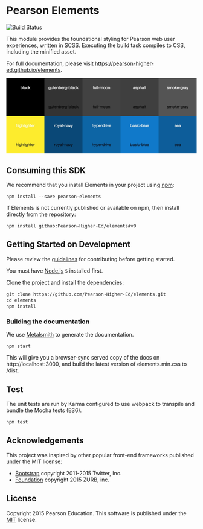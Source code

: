 # Pearson Elements 
[![Build Status](https://travis-ci.org/Pearson-Higher-Ed/elements.svg?branch=v0)](https://travis-ci.org/Pearson-Higher-Ed/elements)

This module provides the foundational styling for Pearson web user experiences, written in 
[SCSS](http://sass-lang.com/documentation/file.SCSS_FOR_SASS_USERS.html). Executing the build task compiles to CSS, 
including the minified asset.

For full documentation, please visit https://pearson-higher-ed.github.io/elements.

![Image](swatch_mini.jpg?raw=true "swatch")

## Consuming this SDK

We recommend that you install Elements in your project using [npm](https://npmjs.org):

    npm install --save pearson-elements

If Elements is not currently published or available on npm, then install directly from the repository:

    npm install github:Pearson-Higher-Ed/elements#v0
        
## Getting Started on Development

Please review the [guidelines](CONTRIBUTING.md) for contributing before getting started.

You must have [Node.js](https://nodejs.org/en/) `5` installed first.

Clone the project and install the dependencies:

    git clone https://github.com/Pearson-Higher-Ed/elements.git
    cd elements
    npm install

### Building the documentation

We use [Metalsmith](http://www.metalsmith.io/) to generate the documentation. 

    npm start 

This will give you a browser-sync served copy of the docs on http://localhost:3000, and build the latest version of 
elements.min.css to /dist.

## Test
 
The unit tests are run by Karma configured to use webpack to transpile and bundle the Mocha tests (ES6).
 
    npm test
     
## Acknowledgements

This project was inspired by other popular front-end frameworks published under the MIT license:

- [Bootstrap](https://getbootstrap.com) copyright 2011-2015 Twitter, Inc.
- [Foundation](http://foundation.zurb.com/) copyright 2015 ZURB, inc.

## License

Copyright 2015 Pearson Education. This software is published under the [MIT](LICENSE) license.
